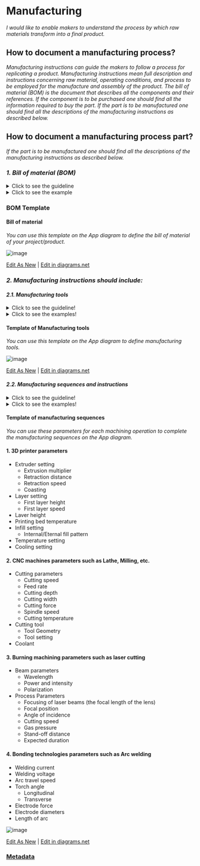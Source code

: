 # **Manufacturing**

*I would like to enable makers to understand the process by which raw materials transform into a final product.*

## **How to document a manufacturing process?**

*Manufacturing instructions can guide the makers to follow a process for replicating a product. Manufacturing instructions mean full description and instructions concerning raw material, operating conditions, and process to be employed for the manufacture and assembly of the product.
The bill of material (BOM) is the document that describes all the components and their references. If the component is to be purchased one should find all the information required to buy the part. If the part is to be manufactured one should find all the descriptions of the manufacturing instructions as described below.* 

## **How to document a manufacturing process part?**

*If the part is to be manufactured one should find all the descriptions of the manufacturing instructions as described below.* 

### *1. Bill of material (BOM)*
<details>
  <summary>Click to see the guideline</summary>
 
 - **Definition:** *A bill of materials (BOM) is a comprehensive list of parts, items, and other materials required to create a product, as well as instructions required for gathering and using the required materials.*

```
What should include the bill of material (not limited to...)?

   1. Part number
   2. Item name
   3. Manufacturer part number
   4. Digi-Key part number
   5. Description
   6. Manufactured part (link to manufacturing instruction)
   7. Purchased part (link to seller website)
   8. Quantity
   9. Price
   10. Manufacturing standard lead time
   11. Packaging
   12. BOM notes
   13. ...
   ```
</details>

<details>
  <summary>Click to see the example</summary>
 
 #### *Example 1: [JPL Open Source Rover](https://github.com/nasa-jpl/open-source-rover/tree/master/bill_of_materials)*
  
![image](https://user-images.githubusercontent.com/59058909/126754681-8afeaaa9-619e-49c5-94ca-962bd0d225c3.png)

*BOM of JPL open-source Rover*
  
 #### *Example 2: [SatNOGS Rotator v3](https://gitlab.com/librespacefoundation/satnogs/satnogs-rotator/blob/master/rotator-bom.ods)*
  
 #### *Example 3: [Krab v1.0](https://projects.fablabs.io/@avishek/krab-v10)*

</details>

### BOM Template

 #### Bill of material
 
 *You can use this template on the App diagram to define the bill of material of your project/product.*
 
![image](https://github.com/OPEN-NEXT/wp2.3_Guideline-for-documentation-of-OSH-design-reuse/blob/main/Sources/Images/BOM%20template-2.jpg)

 <a href="https://app.diagrams.net/#Hamerezoji1362%2Fdrawio-github%2Fmaster%2FBOM%20template.drawio" target="_blank">Edit As New</a> | <a href="https://app.diagrams.net/#Hamerezoji1362%2Fdrawio-github%2Fmaster%2FBOM%20template%20of%20manufactured%20workpiece.png">Edit in diagrams.net</a>
 
  ### *2. Manufacturing instructions should include:*
 
 #### *2.1. Manufacturing tools*
  <details>
  <summary>Click to see the guideline!</summary>
 
  - **Definition:** *It means all the machinery, equipment, and processes used to manufacture products. Manufacturing technology guide to find the type of necessary technology to produce the part. In that case, it should describe the most suitable technology according to the context.*

 ```
 What should include the documentation of manufacturing tools?
 
 Type of machines used 

   1. CNC machine tools for machining metal or other rigid materials
     - Milling 
     - Lathe
     - Cutting 
     - Drilling 
     - Etc.
    
   2. Other common manufacturing tools
     - 3D printing (FDM, SLS...) 
     - Thermoforming
     - Burning machining technology (laser cutting, Plasma cutting, ...) 
     - Bonding technologies (Solder, cold welding, arc welding, adhesive bonding ...)  
  
   3. Finishing: to achieve the right properties such as surface quality, geometrical accuracy, and mechanical properties, finishing is essential. 
     - Sanding after 3D printing
     - Gap filling
     - Blasting
     - Polishing
     - Priming and painting
     - Etc.
  
 How to visualize the manufacturing tools? 
  1. Images 
  2. Videos  
 ```
 </details>
 
  <details>
  <summary>Click to see the examples!</summary>
 
   #### *Example 1:* [JPL Open Source Rover](https://github.com/nasa-jpl/open-source-rover/tree/master/mechanical/body_assembly#3-machiningfabrication)
   
   #### *Example 2:* [SatNOGS Rotator v3](https://wiki.satnogs.org/SatNOGS_Rotator_v3#Build_Sequence) 
  </details>
 
   #### Template of Manufacturing tools
   
*You can use this template on the App diagram to define manufacturing tools.*
 
![image](https://github.com/OPEN-NEXT/wp2.3_Guideline-for-documentation-of-OSH-design-reuse/blob/main/Sources/Images/Manufacturing%20tools.jpg)

 <a href="https://app.diagrams.net/#Hamerezoji1362%2Fdrawio-github%2Fmaster%2FManufacturing%20technology.drawio">Edit As New</a> | <a href="https://app.diagrams.net/#Hamerezoji1362%2Fdrawio-github%2Fmaster%2FManufacturing%20technology.png">Edit in diagrams.net</a>

 #### *2.2. Manufacturing sequences and instructions*
 <details>
  <summary>Click to see the guideline!</summary>
 
  - **Definition:** *Manufacturing sequences refer to step-by-step machining and manufacturing processes in a target-oriented arrangement to enable manufacturing.*
  
  - **Comments:**
  
      * The machining sequence should define for the manufacturing of each part.
      * Process parameters are all those parameters that are inherent to any machining operation and should have a suitable finite value to smooth and efficient removal of materials.
      * Manufacturing standard file formats support some of the manufacturing processes and the surface geometry of a design without the possibility of modification.

```
What does include the documentation of manufacturing sequences and instructions?
 
  1. Name of the related machine of each step
  2. Describing step by step sequence of the machining process
    - Machine
    - Type of operation
    - Tools description 
    - Process parameters of each machining operation ( refer to the template of manufacturing sequences below)
       - Process parameters of 3D printing
       - Process parameters of Laser cutting
       - Process parameters of CNC machines such as Lathe, Milling, etc.
       - Process parameters of arc welding
    - Raw material
    - Manufacturing files (STL, SVG or G-code, ...)
       - CAD files in an interchange format such as STL that is suitable for 3D printing 
       - Nominal geometry and its allowable variation by using symbolic language on 2D drawings like SVG, JPEG, and PDF format that is suitable for laser cutting
       - Manufacturing export formats such as G-code, STEP-NC is suitable for CNC machining
       - Circuit board design formats such as Gerber RS-274X, excellon that is suitable for vector photoplotters 2D mechanical NC machines
  ``` 
</details>

 <details>
  <summary>Click to see the examples!</summary>
 
   #### *Example 1:* [JPL Open Source Rover](https://github.com/nasa-jpl/open-source-rover/tree/master/mechanical/body_assembly#3-machiningfabrication)
  
   #### *Example 2:* [DIY Dremel CNC design and parts](https://www.thingiverse.com/thing:3004773) and [its CAM file for machining](https://www.estlcam.de/) 
  
   #### *Example 3:* This table shows an example of the manufacturing sequences.
  
  ![image](https://github.com/OPEN-NEXT/wp2.3_Guideline-for-documentation-of-OSH-design-reuse/blob/main/Sources/Images/Example%20of%20machining%20sequences.jpg)
  
  #### *Example 4:* [SatNOGS Rotator v3](https://wiki.satnogs.org/SatNOGS_Rotator_v3#Specifications), [2D drawing file](https://wiki.satnogs.org/File:C1001.png)
  
  #### *Example 5:* Types of CAD format of [transmagic](https://transmagic.com/cad-formats/)
   </details>
  
  #### Template of manufacturing sequences
  
   *You can use these parameters for each machining operation to complete the manufacturing sequences on the App diagram.*
  
  #### 1. 3D printer parameters 

   * Extruder setting 
      * Extrusion multiplier
      * Retraction distance 
      * Retraction speed 
      * Coasting
   * Layer setting
      * First layer height
      * First layer speed
   * Laver height
   * Printing bed temperature
   * Infill setting
      * Internal/Eternal fill pattern
   * Temperature setting
   * Cooling setting
     
  #### 2. CNC machines parameters such as Lathe, Milling, etc. 
  
   * Cutting parameters
      * Cutting speed
      * Feed rate
      * Cutting depth
      * Cutting width
      * Cutting force
      * Spindle speed
      * Cutting temperature
   * Cutting tool
      * Tool Geometry
      * Tool setting
   * Coolant 
      
 #### 3. Burning machining parameters such as laser cutting 
  
   * Beam parameters
      * Wavelength
      * Power and intensity 
      * Polarization
   * Process Parameters
      * Focusing of laser beams (the focal length of the lens)
      * Focal position
      * Angle of incidence
      * Cutting speed
      * Gas pressure
      * Stand-off distance
      * Expected duration

  #### 4. Bonding technologies parameters such as Arc welding
    
   * Welding current
   * Welding voltage
   * Arc travel speed
   * Torch angle
      * Longitudinal
      * Transverse
   * Electrode force
   * Electrode diameters
   * Length of arc
   
![image](https://github.com/OPEN-NEXT/wp2.3_Guideline-for-documentation-of-OSH-design-reuse/blob/main/Sources/Images/Manufacturing%20sequences%201.jpg)

 <a href="https://app.diagrams.net/#Hamerezoji1362%2Fdrawio-github%2Fmaster%2FMachining%20parameters.drawio">Edit As New</a> | <a href="https://app.diagrams.net/#Hamerezoji1362%2Fdrawio-github%2Fmaster%2Fmachnining%20paramters.png">Edit in diagrams.net</a>
 
 
### [Metadata](https://github.com/OPEN-NEXT/wp2.3_Guideline-for-documentation-of-OSH-design-reuse/blob/main/Metadata/4.%20Manufacturing/README.md) 
